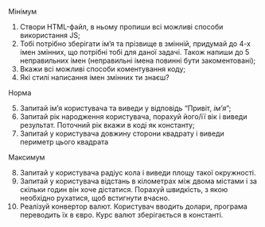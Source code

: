 Мінімум

1) Створи HTML-файл, в ньому пропиши всі можливі способи використання JS;
2) Тобі потрібно зберігати ім’я та прізвище в змінній, придумай до 4-х імен змінних, що потрібні тобі для даної задачі. Також напиши до 5 неправильних імен (неправильні імена повинні бути закоментовані);
3) Вкажи всі можливі способи коментування коду;
4) Які стилі написання імен змінних ти знаєш?

Норма

5) Запитай ім’я користувача та виведи у відповідь “Привіт, *ім’я*”;
6) Запитай рік народження користувача, порахуй його/її вік і виведи результат. Поточний рік вкажи в коді як константу;
7) Запитай у користувача довжину сторони квадрату і виведи периметр цього квадрата

Максимум

8) Запитай у користувача радіус кола і виведи площу такої окружності.
9) Запитай у користувача відстань в кілометрах між двома містами і за скільки годин він хоче дістатися. Порахуй швидкість, з якою необхідно рухатися, щоб встигнути вчасно.
10) Реалізуй конвертор валют. Користувач вводить долари, програма переводить їх в євро. Курс валют зберігається в константі.
